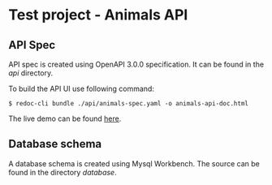 # Test project - Animals API

## API Spec

API spec is created using OpenAPI 3.0.0 specification. It can be found in the *api* directory.

To build the API UI use following command:

```
$ redoc-cli bundle ./api/animals-spec.yaml -o animals-api-doc.html 
```

The live demo can be found <a href="https://stepanov.github.io/animals-api/animals-api.html">here</a>.

## Database schema

A database schema is created using Mysql Workbench. The source can be found in the directory 
*database*.
